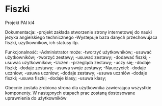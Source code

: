 # Fiszki
 Projekt PAI kl4 

Dokumentacja:
-projekt zakłada stworzenie strony internetowej do nauki jezyka angielskiego technicznego
-Wystepuje baza danych przechowujaca fiszki, uzytkownikow, ich statusy itp.

Funkcjonalność:
-Administrator może:
    -tworzyć użytkowników;
    -usuwać użytkowników;
    -tworzyć zestawy;
    -usuwać zestawy;
    -dodawać fiszki;
    -usuwać uzytkownikow;
-Uczen:
    -przegląda zestawy;
    -uczy się;
    -dodaje fiszki;
    -dodaje zestawy;
    -usuwa swoje zestawy;
-Nauczyciel:
    -dodaje uczniow;
    -usuwa uczniow;
    -dodaje zestawy;
    -usuwa uczniów
    -dodaje fiszki;
    -usuwa fiszki;
    -dodaje klasy;
    -usuwa klasy;

 Obecnie została zrobiona strona dla użytkownika zawierająca wszystkie komponenty. W następnych etapach prac zostaną dostosowane uprawnienia do użytkowników
